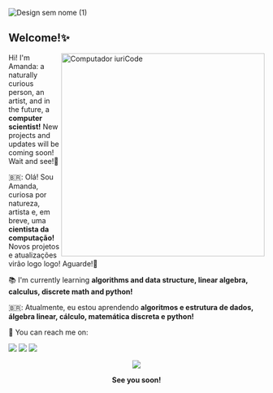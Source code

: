 ![Design sem nome (1)](https://user-images.githubusercontent.com/66084295/161027762-3c603b38-852d-49a9-b4c1-e871836109f7.png)
### <h2> Welcome!✨ </h2> 

<img src="https://raw.githubusercontent.com/MicaelliMedeiros/micaellimedeiros/master/image/computer-illustration.png" min-width="400px" max-width="400px" width="400px" align="right" alt="Computador iuriCode">

<p align="left"> 
  Hi! I'm Amanda: a naturally curious person, an artist, and in the future, a <strong>computer scientist!</strong>
  New projects and updates will be coming soon! Wait and see!🎇
  
  🇧🇷: Olá! Sou Amanda, curiosa por natureza, artista e, em breve, uma <strong>cientista da computação!</strong>
  Novos projetos e atualizações virão logo logo! Aguarde!🎇
</p>

<p align="left">
  📚 I'm currently learning <strong>algorithms and data structure, linear algebra, calculus, discrete math and python!</strong>
  
  🇧🇷: Atualmente, eu estou aprendendo <strong>algoritmos e estrutura de dados, álgebra linear, cálculo, matemática discreta e python!</strong>
</p>

<p align="left">
  💌 You can reach me on:
</p>

<p align="left">
  <a href="mailto:amandaarrudamelo@gmail.com" alt="Gmail">
  <img src="https://img.shields.io/badge/-Gmail-61169c?style=flat-square&labelColor=61169c&logo=gmail&logoColor=white&link=mailto:amandaarrudamelo@gmail.com" /></a>

  <a href="https://www.linkedin.com/in/amandaarrudamelo/" alt="Linkedin">
  <img src="https://img.shields.io/badge/-Linkedin-61169c?style=flat-square&logo=Linkedin&logoColor=white&link=https://www.linkedin.com/in/amandaarrudamelo/" /></a>
<!--
-->
  <a href="https://contate.me/amandaarruda" alt="WhatsApp">
  <img src="https://img.shields.io/badge/-WhatsApp-61169c?style=flat-square&labelColor=61169c&logo=whatsapp&logoColor=white&link=https://contate.me/amandaarruda"/></a>
  
 </p>
 
<p align="center">
<img src= "https://c.tenor.com/6_-osAtLuHUAAAAi/wave-cute.gif"> 
 </p>
<p align="center">
  <strong>See you soon!</strong>
</p>
